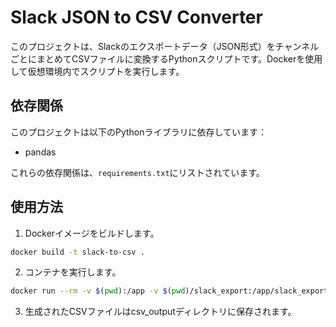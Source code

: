 # Slack JSON to CSV Converter

このプロジェクトは、Slackのエクスポートデータ（JSON形式）をチャンネルごとにまとめてCSVファイルに変換するPythonスクリプトです。Dockerを使用して仮想環境内でスクリプトを実行します。

## 依存関係

このプロジェクトは以下のPythonライブラリに依存しています：

- pandas

これらの依存関係は、`requirements.txt`にリストされています。

## 使用方法

1. Dockerイメージをビルドします。
```sh
docker build -t slack-to-csv .
```
2. コンテナを実行します。
```sh
docker run --rm -v $(pwd):/app -v $(pwd)/slack_export:/app/slack_export -v $(pwd)/csv_output:/app/csv_output slack-to-csv
```
3. 生成されたCSVファイルはcsv_outputディレクトリに保存されます。

